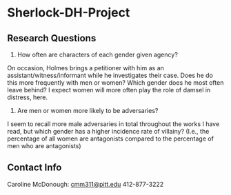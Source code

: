 # Sherlock-DH-Project

## Research Questions
1. How often are characters of each gender given agency?

On occasion, Holmes brings a petitioner with him as an assistant/witness/informant 		while he investigates their case. Does he do this more frequently with men or women? Which gender does he most often leave behind? I expect women will more often play the role of damsel in distress, here.

1. Are men or women more likely to be adversaries?

I seem to recall more male adversaries in total throughout the works I have read, but which gender has a higher incidence rate of villainy? (I.e., the percentage of all women are antagonists compared to the percentage of men who are antagonists)

## Contact Info
Caroline McDonough: cmm311@pitt.edu 412-877-3222
